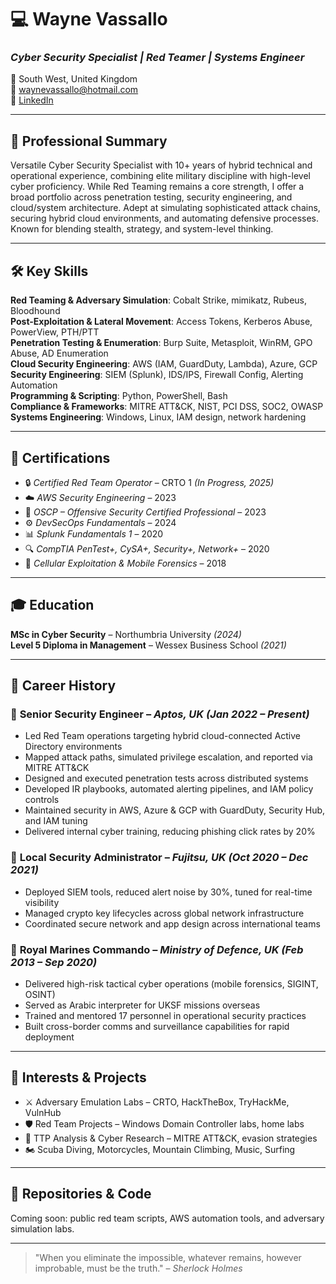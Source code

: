 # 💻 Wayne Vassallo
### *Cyber Security Specialist | Red Teamer | Systems Engineer*

📍 South West, United Kingdom  
📧 [waynevassallo@hotmail.com](mailto:waynevassallo@hotmail.com)  
🔗 [LinkedIn](https://linkedin.com/in/wayne-vassallo-963069184)

---

## 🧠 Professional Summary
Versatile Cyber Security Specialist with 10+ years of hybrid technical and operational experience, combining elite military discipline with high-level cyber proficiency. While Red Teaming remains a core strength, I offer a broad portfolio across penetration testing, security engineering, and cloud/system architecture. Adept at simulating sophisticated attack chains, securing hybrid cloud environments, and automating defensive processes. Known for blending stealth, strategy, and system-level thinking.

---

## 🛠️ Key Skills
**Red Teaming & Adversary Simulation**: Cobalt Strike, mimikatz, Rubeus, Bloodhound  
**Post-Exploitation & Lateral Movement**: Access Tokens, Kerberos Abuse, PowerView, PTH/PTT  
**Penetration Testing & Enumeration**: Burp Suite, Metasploit, WinRM, GPO Abuse, AD Enumeration  
**Cloud Security Engineering**: AWS (IAM, GuardDuty, Lambda), Azure, GCP  
**Security Engineering**: SIEM (Splunk), IDS/IPS, Firewall Config, Alerting Automation  
**Programming & Scripting**: Python, PowerShell, Bash  
**Compliance & Frameworks**: MITRE ATT&CK, NIST, PCI DSS, SOC2, OWASP  
**Systems Engineering**: Windows, Linux, IAM design, network hardening

---

## 📜 Certifications
- 🔒 *Certified Red Team Operator* – CRTO 1 *(In Progress, 2025)*
- ☁️ *AWS Security Engineering* – 2023
- 🎯 *OSCP – Offensive Security Certified Professional* – 2023
- ⚙️ *DevSecOps Fundamentals* – 2024
- 📊 *Splunk Fundamentals 1* – 2020
- 🔍 *CompTIA PenTest+, CySA+, Security+, Network+* – 2020
- 📱 *Cellular Exploitation & Mobile Forensics* – 2018

---

## 🎓 Education
**MSc in Cyber Security** – Northumbria University *(2024)*  
**Level 5 Diploma in Management** – Wessex Business School *(2021)*

---

## 🧬 Career History
### 🔧 **Senior Security Engineer** – *Aptos, UK (Jan 2022 – Present)*
- Led Red Team operations targeting hybrid cloud-connected Active Directory environments
- Mapped attack paths, simulated privilege escalation, and reported via MITRE ATT&CK
- Designed and executed penetration tests across distributed systems
- Developed IR playbooks, automated alerting pipelines, and IAM policy controls
- Maintained security in AWS, Azure & GCP with GuardDuty, Security Hub, and IAM tuning
- Delivered internal cyber training, reducing phishing click rates by 20%

### 🔐 **Local Security Administrator** – *Fujitsu, UK (Oct 2020 – Dec 2021)*
- Deployed SIEM tools, reduced alert noise by 30%, tuned for real-time visibility
- Managed crypto key lifecycles across global network infrastructure
- Coordinated secure network and app design across international teams

### 🥷 **Royal Marines Commando** – *Ministry of Defence, UK (Feb 2013 – Sep 2020)*
- Delivered high-risk tactical cyber operations (mobile forensics, SIGINT, OSINT)
- Served as Arabic interpreter for UKSF missions overseas
- Trained and mentored 17 personnel in operational security practices
- Built cross-border comms and surveillance capabilities for rapid deployment

---

## 🔭 Interests & Projects
- ⚔️ Adversary Emulation Labs – CRTO, HackTheBox, TryHackMe, VulnHub
- 🛡️ Red Team Projects – Windows Domain Controller labs, home labs
- 🔬 TTP Analysis & Cyber Research – MITRE ATT&CK, evasion strategies
- 🏍️ Scuba Diving, Motorcycles, Mountain Climbing, Music, Surfing

---

## 🧪 Repositories & Code
Coming soon: public red team scripts, AWS automation tools, and adversary simulation labs.

---

> "When you eliminate the impossible, whatever remains, however improbable, must be the truth." – *Sherlock Holmes*
